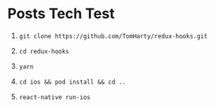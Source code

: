 # Posts Tech Test

1. `git clone https://github.com/TomHarty/redux-hooks.git`

2. `cd redux-hooks`

3. `yarn`

4. `cd ios && pod install && cd ..`

5. `react-native run-ios`
